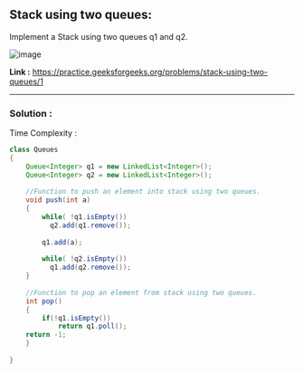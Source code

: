 ## Stack using two queues:
Implement a Stack using two queues q1 and q2.

![image](https://user-images.githubusercontent.com/23376002/158067513-e6d70dcf-6aba-4a09-8bb3-8bf875fdad98.png)

**Link :** https://practice.geeksforgeeks.org/problems/stack-using-two-queues/1


--------------------------------------------------------------------------------------------------------------------------------------------------


### Solution :

Time Complexity : 


```java
class Queues
{
    Queue<Integer> q1 = new LinkedList<Integer>();
    Queue<Integer> q2 = new LinkedList<Integer>();
    
    //Function to push an element into stack using two queues.
    void push(int a)
    {
	    while( !q1.isEmpty())
	      q2.add(q1.remove());
	        
	    q1.add(a);
	    
	    while( !q2.isEmpty())
	      q1.add(q2.remove());
    }
    
    //Function to pop an element from stack using two queues. 
    int pop()
    {
        if(!q1.isEmpty())
	        return q1.poll();
	return -1;
    }
	
}
```



